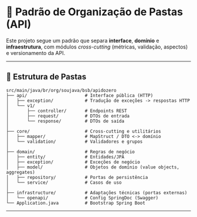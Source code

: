 # 📌 Padrão de Organização de Pastas (API)

Este projeto segue um padrão que separa **interface**, **domínio** e **infraestrutura**, com módulos *cross-cutting* (métricas, validação, aspectos) e versionamento da API.  

---

## 📂 Estrutura de Pastas

```
src/main/java/br/org/soujava/bsb/apidozero
├── api/                      # Interface pública (HTTP)
│   ├── exception/            # Tradução de exceções -> respostas HTTP
│   └── v1/
│       ├── controller/       # Endpoints REST
│       ├── request/          # DTOs de entrada
│       └── response/         # DTOs de saída
│
├── core/                     # Cross-cutting e utilitários
│   ├── mapper/               # MapStruct / DTO <-> domínio
│   └── validation/           # Validadores e grupos
│
├── domain/                   # Regras de negócio
│   ├── entity/               # Entidades/JPA
│   ├── exception/            # Exceções de negócio
│   ├── model/                # Objetos de domínio (value objects, aggregates)
│   ├── repository/           # Portas de persistência
│   └── service/              # Casos de uso
│
├── infrastructure/           # Adaptações técnicas (portas externas)
│   └── openapi/              # Config SpringDoc (Swagger)
└── Application.java          # Bootstrap Spring Boot
```

---